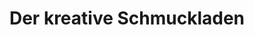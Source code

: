 ---
title: "Der kreative Schmuckladen"
url: /bad-honnef/der-kreative-schmuckladen/
shop: Schmuck
---